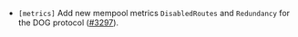 - `[metrics]` Add new mempool metrics `DisabledRoutes` and `Redundancy` for the DOG protocol
  ([#3297](https://github.com/cometbft/cometbft/issue/3297)).
